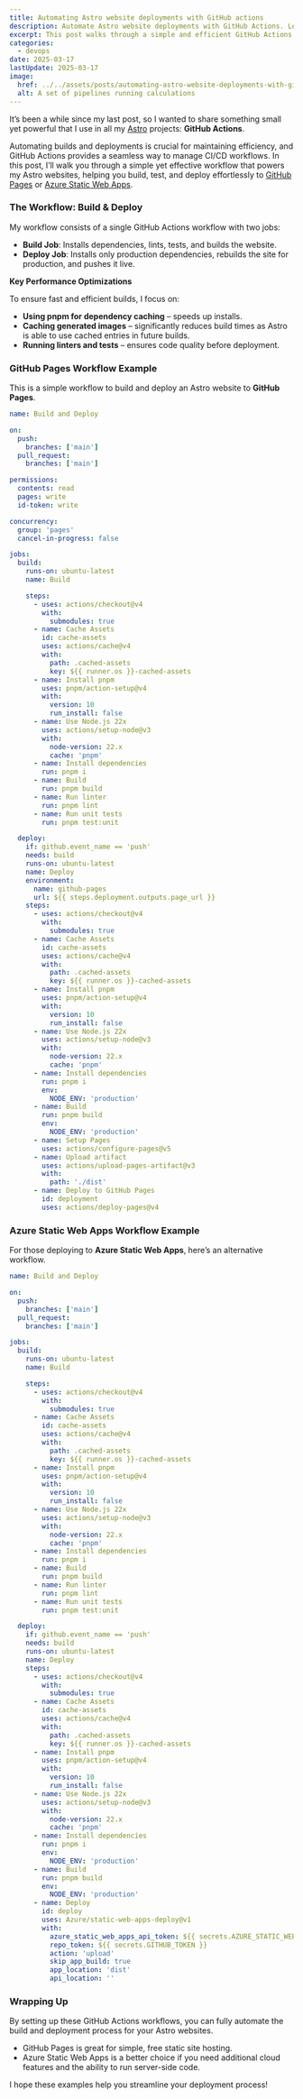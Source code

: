 ```yaml
---
title: Automating Astro website deployments with GitHub actions
description: Automate Astro website deployments with GitHub Actions. Learn how to build, test, and deploy to GitHub Pages or Azure Static Web Apps with optimized workflows.
excerpt: This post walks through a simple and efficient GitHub Actions workflow for deploying Astro websites. It covers build automation, testing, and deployment to GitHub Pages or Azure Static Web Apps, with caching optimizations to speed up the process.
categories:
  - devops
date: 2025-03-17
lastUpdate: 2025-03-17
image:
  href: ../../assets/posts/automating-astro-website-deployments-with-github-actions/pipelines.png
  alt: A set of pipelines running calculations
---
```


It’s been a while since my last post, so I wanted to share something small yet powerful that I use in all my <a href="https://astro.build/" target="_blank" rel="noreferrer nofollow">Astro</a> projects: **GitHub Actions**.

Automating builds and deployments is crucial for maintaining efficiency, and GitHub Actions provides a seamless way to manage CI/CD workflows. In this post, I’ll walk you through a simple yet effective workflow that powers my Astro websites, helping you build, test, and deploy effortlessly to <a href="https://pages.github.com/" target="_blank" rel="noreferrer nofollow">GitHub Pages</a> or <a href="https://azure.microsoft.com/en-us/products/app-service/static" target="_blank" rel="noreferrer nofollow">Azure Static Web Apps</a>.

### The Workflow: Build & Deploy

My workflow consists of a single GitHub Actions workflow with two jobs:

- **Build Job**: Installs dependencies, lints, tests, and builds the website.
- **Deploy Job**: Installs only production dependencies, rebuilds the site for production, and pushes it live.

**Key Performance Optimizations**

To ensure fast and efficient builds, I focus on:

- **Using pnpm for dependency caching** – speeds up installs.
- **Caching generated images** – significantly reduces build times as Astro is able to use cached entries in future builds.
- **Running linters and tests** – ensures code quality before deployment.

### GitHub Pages Workflow Example

This is a simple workflow to build and deploy an Astro website to **GitHub Pages**.

```yaml
name: Build and Deploy

on:
  push:
    branches: ['main']
  pull_request:
    branches: ['main']

permissions:
  contents: read
  pages: write
  id-token: write

concurrency:
  group: 'pages'
  cancel-in-progress: false

jobs:
  build:
    runs-on: ubuntu-latest
    name: Build

    steps:
      - uses: actions/checkout@v4
        with:
          submodules: true
      - name: Cache Assets
        id: cache-assets
        uses: actions/cache@v4
        with:
          path: .cached-assets
          key: ${{ runner.os }}-cached-assets
      - name: Install pnpm
        uses: pnpm/action-setup@v4
        with:
          version: 10
          run_install: false
      - name: Use Node.js 22x
        uses: actions/setup-node@v3
        with:
          node-version: 22.x
          cache: 'pnpm'
      - name: Install dependencies
        run: pnpm i
      - name: Build
        run: pnpm build
      - name: Run linter
        run: pnpm lint
      - name: Run unit tests
        run: pnpm test:unit

  deploy:
    if: github.event_name == 'push'
    needs: build
    runs-on: ubuntu-latest
    name: Deploy
    environment:
      name: github-pages
      url: ${{ steps.deployment.outputs.page_url }}
    steps:
      - uses: actions/checkout@v4
        with:
          submodules: true
      - name: Cache Assets
        id: cache-assets
        uses: actions/cache@v4
        with:
          path: .cached-assets
          key: ${{ runner.os }}-cached-assets
      - name: Install pnpm
        uses: pnpm/action-setup@v4
        with:
          version: 10
          run_install: false
      - name: Use Node.js 22x
        uses: actions/setup-node@v3
        with:
          node-version: 22.x
          cache: 'pnpm'
      - name: Install dependencies
        run: pnpm i
        env:
          NODE_ENV: 'production'
      - name: Build
        run: pnpm build
        env:
          NODE_ENV: 'production'
      - name: Setup Pages
        uses: actions/configure-pages@v5
      - name: Upload artifact
        uses: actions/upload-pages-artifact@v3
        with:
          path: './dist'
      - name: Deploy to GitHub Pages
        id: deployment
        uses: actions/deploy-pages@v4
```

### Azure Static Web Apps Workflow Example

For those deploying to **Azure Static Web Apps**, here’s an alternative workflow.

```yaml
name: Build and Deploy

on:
  push:
    branches: ['main']
  pull_request:
    branches: ['main']

jobs:
  build:
    runs-on: ubuntu-latest
    name: Build

    steps:
      - uses: actions/checkout@v4
        with:
          submodules: true
      - name: Cache Assets
        id: cache-assets
        uses: actions/cache@v4
        with:
          path: .cached-assets
          key: ${{ runner.os }}-cached-assets
      - name: Install pnpm
        uses: pnpm/action-setup@v4
        with:
          version: 10
          run_install: false
      - name: Use Node.js 22x
        uses: actions/setup-node@v3
        with:
          node-version: 22.x
          cache: 'pnpm'
      - name: Install dependencies
        run: pnpm i
      - name: Build
        run: pnpm build
      - name: Run linter
        run: pnpm lint
      - name: Run unit tests
        run: pnpm test:unit

  deploy:
    if: github.event_name == 'push'
    needs: build
    runs-on: ubuntu-latest
    name: Deploy
    steps:
      - uses: actions/checkout@v4
        with:
          submodules: true
      - name: Cache Assets
        id: cache-assets
        uses: actions/cache@v4
        with:
          path: .cached-assets
          key: ${{ runner.os }}-cached-assets
      - name: Install pnpm
        uses: pnpm/action-setup@v4
        with:
          version: 10
          run_install: false
      - name: Use Node.js 22x
        uses: actions/setup-node@v3
        with:
          node-version: 22.x
          cache: 'pnpm'
      - name: Install dependencies
        run: pnpm i
        env:
          NODE_ENV: 'production'
      - name: Build
        run: pnpm build
        env:
          NODE_ENV: 'production'
      - name: Deploy
        id: deploy
        uses: Azure/static-web-apps-deploy@v1
        with:
          azure_static_web_apps_api_token: ${{ secrets.AZURE_STATIC_WEB_APPS_API_TOKEN }}
          repo_token: ${{ secrets.GITHUB_TOKEN }}
          action: 'upload'
          skip_app_build: true
          app_location: 'dist'
          api_location: ''
```

### Wrapping Up

By setting up these GitHub Actions workflows, you can fully automate the build and deployment process for your Astro websites.

- GitHub Pages is great for simple, free static site hosting.
- Azure Static Web Apps is a better choice if you need additional cloud features and the ability to run server-side code.

I hope these examples help you streamline your deployment process!
